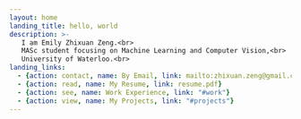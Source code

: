 ```yaml
---
layout: home
landing_title: hello, world
description: >-
   I am Emily Zhixuan Zeng.<br>
   MASc student focusing on Machine Learning and Computer Vision,<br>
   University of Waterloo.<br>
landing_links:
  - {action: contact, name: By Email, link: mailto:zhixuan.zeng@gmail.com}
  - {action: read, name: My Resume, link: resume.pdf}
  - {action: see, name: Work Experience, link: "#work"}
  - {action: view, name: My Projects, link: "#projects"}
---
```

